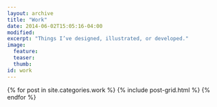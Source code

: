 ```yaml
---
layout: archive
title: "Work"
date: 2014-06-02T15:05:16-04:00
modified:
excerpt: "Things I’ve designed, illustrated, or developed."
image:
  feature:
  teaser:
  thumb:
id: work
---
```


<div class="tiles">
{% for post in site.categories.work %}
  {% include post-grid.html %}
{% endfor %}
</div><!-- /.tiles -->


